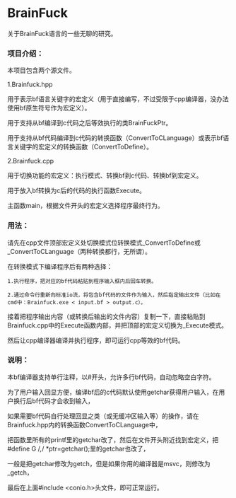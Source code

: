 # BrainFuck
关于BrainFuck语言的一些无聊的研究。

### 项目介绍：

本项目包含两个源文件。

1.Brainfuck.hpp

  用于表示bf语言关键字的宏定义（用于直接编写，不过受限于cpp编译器，没办法使用bf原生符号作为宏定义）。
  
  用于支持从bf编译到c代码之后等效执行的类BrainFuckPtr。
  
  用于支持从bf代码编译到c代码的转换函数（ConvertToCLanguage）或表示bf语言关键字的宏定义的转换函数（ConvertToDefine）。
  
2.Brainfuck.cpp

  用于切换功能的宏定义：执行模式、转换bf到c代码、转换bf到宏定义。

  用于放入bf转换为c后的代码的执行函数Execute。

  主函数main，根据文件开头的宏定义选择程序最终行为。

### 用法：

  请先在cpp文件顶部宏定义处切换模式位转换模式_ConvertToDefine或_ConvertToCLanguage（两种转换都行，无所谓）。
    
  在转换模式下编译程序后有两种选择：
    
    1.执行程序，把对应的bf代码粘贴到程序输入框内后回车转换。
    
    2.通过命令行重新向标准io流，将包含bf代码的文件作为输入，然后指定输出文件（比如在cmd中：Brainfuck.exe < input.bf > output.c）。
    
  接着把程序输出内容（或转换后输出的文件内容）复制一下，直接粘贴到Brainfuck.cpp中的Execute函数内部，并把顶部的宏定义切换为_Execute模式。

  然后让cpp编译器编译并执行程序，即可运行cpp等效的bf代码。

### 说明：

  本bf编译器支持单行注释，以#开头，允许多行bf代码，自动忽略空白字符。

  为了用户输入回显方便，编译bf后的c代码默认使用getchar获得用户输入，在用户换行后bf代码才会收到输入，
  
  如果需要bf代码自行处理回显之类（或无缓冲区输入等）的操作，请在Brainfuck.hpp内的转换函数ConvertToCLanguage中，
  
  把函数里所有的printf里的getchar改了，然后在文件开头附近找到宏定义，把#define G /*,*/ *ptr=getchar();里的getchar也改了，

  一般是把getchar修改为getch，但是如果你用的编译器是msvc，则修改为_getch，
  
  最后在上面#include <conio.h>头文件，即可正常运行。
